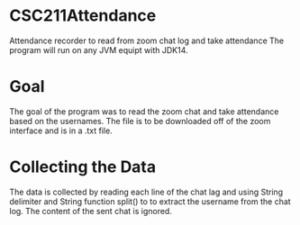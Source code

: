 # CSC211Attendance
Attendance recorder to read from zoom chat log and take attendance
The program will run on any JVM equipt with JDK14.

# Goal 
The goal of the program was to read the zoom chat and take attendance based on the usernames. The file is to be downloaded off of the zoom interface and is in a .txt file.

# Collecting the Data
The data is collected by reading each line of the chat lag and using String delimiter and String function split() to to extract the username from the chat log. The content of the sent chat is ignored.



